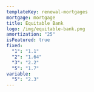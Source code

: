 ```yaml
---
templateKey: renewal-mortgages
mortgage: mortgage
title: Equitable Bank
logo: /img/equitable-bank.png
amortization: "25"
isFeatured: true
fixed:
  "1": "1.1"
  "2": "1.64"
  "3": "2.2"
  "5": "1.7"
variable:
  "5": "2.3"
---
```

